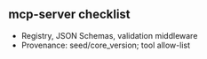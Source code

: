 ## mcp-server checklist
- Registry, JSON Schemas, validation middleware
- Provenance: seed/core_version; tool allow-list
